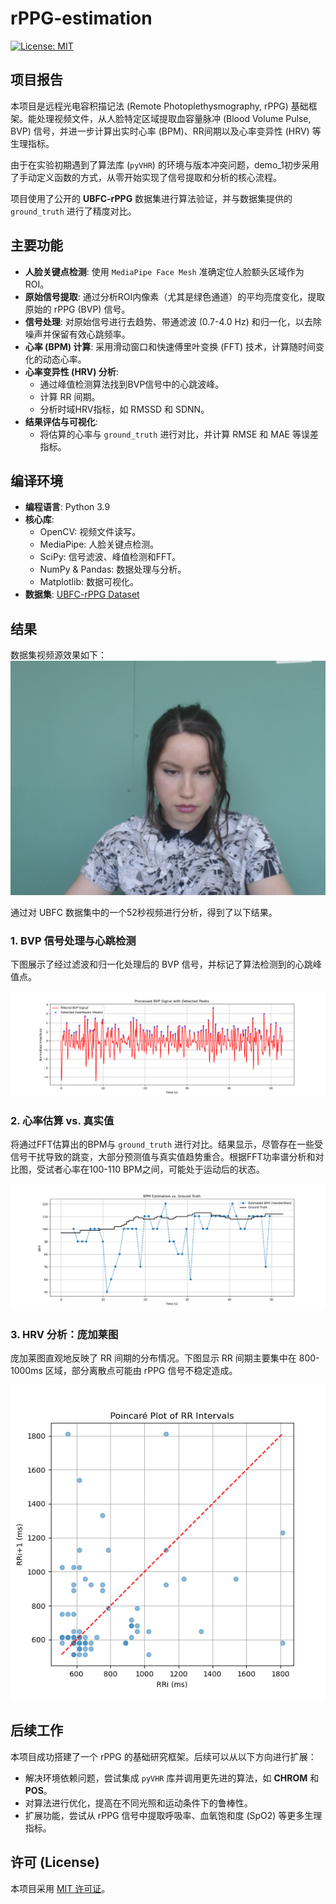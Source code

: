 # rPPG-estimation

[![License: MIT](https://img.shields.io/badge/License-MIT-blue.svg)](https://opensource.org/licenses/MIT)

## 项目报告

本项目是远程光电容积描记法 (Remote Photoplethysmography, rPPG) 基础框架。能处理视频文件，从人脸特定区域提取血容量脉冲 (Blood Volume Pulse, BVP) 信号，并进一步计算出实时心率 (BPM)、RR间期以及心率变异性 (HRV) 等生理指标。

由于在实验初期遇到了算法库 (`pyVHR`) 的环境与版本冲突问题，demo_1初步采用了手动定义函数的方式，从零开始实现了信号提取和分析的核心流程。

项目使用了公开的 **UBFC-rPPG** 数据集进行算法验证，并与数据集提供的 `ground_truth` 进行了精度对比。

## 主要功能

* **人脸关键点检测**: 使用 `MediaPipe Face Mesh` 准确定位人脸额头区域作为ROI。
* **原始信号提取**: 通过分析ROI内像素（尤其是绿色通道）的平均亮度变化，提取原始的 rPPG (BVP) 信号。
* **信号处理**: 对原始信号进行去趋势、带通滤波 (0.7-4.0 Hz) 和归一化，以去除噪声并保留有效心跳频率。
* **心率 (BPM) 计算**: 采用滑动窗口和快速傅里叶变换 (FFT) 技术，计算随时间变化的动态心率。
* **心率变异性 (HRV) 分析**:
    * 通过峰值检测算法找到BVP信号中的心跳波峰。
    * 计算 RR 间期。
    * 分析时域HRV指标，如 RMSSD 和 SDNN。
* **结果评估与可视化**:
    * 将估算的心率与 `ground_truth` 进行对比，并计算 RMSE 和 MAE 等误差指标。

## 编译环境

* **编程语言**: Python 3.9
* **核心库**:
    * OpenCV: 视频文件读写。
    * MediaPipe: 人脸关键点检测。
    * SciPy: 信号滤波、峰值检测和FFT。
    * NumPy & Pandas: 数据处理与分析。
    * Matplotlib: 数据可视化。
* **数据集**: [UBFC-rPPG Dataset](https://sites.google.com/view/ubfcrppg)


## 结果
数据集视频源效果如下：
![视频源](results_final/1.png)

通过对 UBFC 数据集中的一个52秒视频进行分析，得到了以下结果。

### 1. BVP 信号处理与心跳检测
下图展示了经过滤波和归一化处理后的 BVP 信号，并标记了算法检测到的心跳峰值点。

![BVP信号与心跳峰值检测](results_final/bvp_with_peaks.png)

### 2. 心率估算 vs. 真实值
将通过FFT估算出的BPM与 `ground_truth` 进行对比。结果显示，尽管存在一些受信号干扰导致的跳变，大部分预测值与真实值趋势重合。根据FFT功率谱分析和对比图，受试者心率在100-110 BPM之间，可能处于运动后的状态。


![BPM估算与Ground Truth对比](results_final/bpm_comparison.png)

### 3. HRV 分析：庞加莱图
庞加莱图直观地反映了 RR 间期的分布情况。下图显示 RR 间期主要集中在 800-1000ms 区域，部分离散点可能由 rPPG 信号不稳定造成。

![RR间期庞加莱图](results_final/poincare_plot.png)


## 后续工作

本项目成功搭建了一个 rPPG 的基础研究框架。后续可以从以下方向进行扩展：
* 解决环境依赖问题，尝试集成 `pyVHR` 库并调用更先进的算法，如 **CHROM** 和 **POS**。
* 对算法进行优化，提高在不同光照和运动条件下的鲁棒性。
* 扩展功能，尝试从 rPPG 信号中提取呼吸率、血氧饱和度 (SpO2) 等更多生理指标。

## 许可 (License)
本项目采用 [MIT 许可证](LICENSE)。